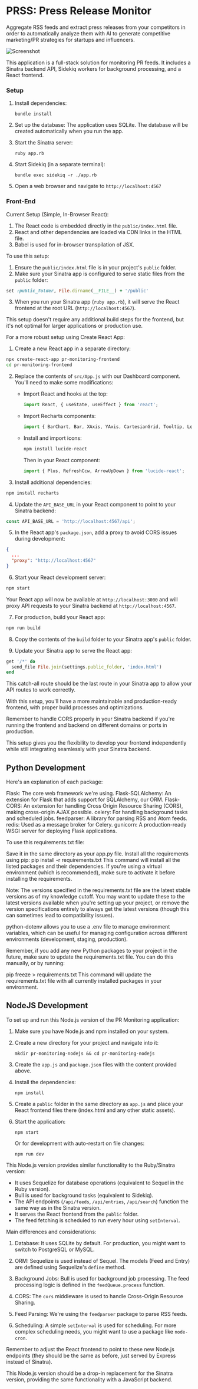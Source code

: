 # PRSS: Press Release Monitor
Aggregate RSS feeds and extract press releases from your competitors in order to automatically analyze them with AI to generate competitive marketing/PR strategies for startups and influencers.

![Screenshot](/screenshot.jpg?raw=true "Preview")

This application is a full-stack solution for monitoring PR feeds. It includes a Sinatra backend API, Sidekiq workers for background processing, and a React frontend.

### Setup

1. Install dependencies:
   ```
   bundle install
   ```

2. Set up the database:
   The application uses SQLite. The database will be created automatically when you run the app.

3. Start the Sinatra server:
   ```
   ruby app.rb
   ```

4. Start Sidekiq (in a separate terminal):
   ```
   bundle exec sidekiq -r ./app.rb
   ```

5. Open a web browser and navigate to `http://localhost:4567`




### Front-End

Current Setup (Simple, In-Browser React):

1. The React code is embedded directly in the `public/index.html` file.
2. React and other dependencies are loaded via CDN links in the HTML file.
3. Babel is used for in-browser transpilation of JSX.

To use this setup:

1. Ensure the `public/index.html` file is in your project's `public` folder.
2. Make sure your Sinatra app is configured to serve static files from the `public` folder:

```ruby
set :public_folder, File.dirname(__FILE__) + '/public'
```

3. When you run your Sinatra app (`ruby app.rb`), it will serve the React frontend at the root URL (`http://localhost:4567`).

This setup doesn't require any additional build steps for the frontend, but it's not optimal for larger applications or production use.

For a more robust setup using Create React App:

1. Create a new React app in a separate directory:

```bash
npx create-react-app pr-monitoring-frontend
cd pr-monitoring-frontend
```

2. Replace the contents of `src/App.js` with our Dashboard component. You'll need to make some modifications:

   - Import React and hooks at the top:
     ```javascript
     import React, { useState, useEffect } from 'react';
     ```
   - Import Recharts components:
     ```javascript
     import { BarChart, Bar, XAxis, YAxis, CartesianGrid, Tooltip, Legend, ResponsiveContainer } from 'recharts';
     ```
   - Install and import icons:
     ```bash
     npm install lucide-react
     ```
     Then in your React component:
     ```javascript
     import { Plus, RefreshCcw, ArrowUpDown } from 'lucide-react';
     ```

3. Install additional dependencies:

```bash
npm install recharts
```

4. Update the `API_BASE_URL` in your React component to point to your Sinatra backend:

```javascript
const API_BASE_URL = 'http://localhost:4567/api';
```

5. In the React app's `package.json`, add a proxy to avoid CORS issues during development:

```json
{
  ...
  "proxy": "http://localhost:4567"
}
```

6. Start your React development server:

```bash
npm start
```

Your React app will now be available at `http://localhost:3000` and will proxy API requests to your Sinatra backend at `http://localhost:4567`.

7. For production, build your React app:

```bash
npm run build
```

8. Copy the contents of the `build` folder to your Sinatra app's `public` folder.

9. Update your Sinatra app to serve the React app:

```ruby
get '/*' do
  send_file File.join(settings.public_folder, 'index.html')
end
```

This catch-all route should be the last route in your Sinatra app to allow your API routes to work correctly.

With this setup, you'll have a more maintainable and production-ready frontend, with proper build processes and optimizations.

Remember to handle CORS properly in your Sinatra backend if you're running the frontend and backend on different domains or ports in production.

This setup gives you the flexibility to develop your frontend independently while still integrating seamlessly with your Sinatra backend.



## Python Development

Here's an explanation of each package:

Flask: The core web framework we're using.
Flask-SQLAlchemy: An extension for Flask that adds support for SQLAlchemy, our ORM.
Flask-CORS: An extension for handling Cross Origin Resource Sharing (CORS), making cross-origin AJAX possible.
celery: For handling background tasks and scheduled jobs.
feedparser: A library for parsing RSS and Atom feeds.
redis: Used as a message broker for Celery.
gunicorn: A production-ready WSGI server for deploying Flask applications.

To use this requirements.txt file:

Save it in the same directory as your app.py file.
Install all the requirements using pip:
pip install -r requirements.txt
This command will install all the listed packages and their dependencies.
If you're using a virtual environment (which is recommended), make sure to activate it before installing the requirements.

Note: The versions specified in the requirements.txt file are the latest stable versions as of my knowledge cutoff. You may want to update these to the latest versions available when you're setting up your project, or remove the version specifications entirely to always get the latest versions (though this can sometimes lead to compatibility issues).


python-dotenv allows you to use a .env file to manage environment variables, which can be useful for managing configuration across different environments (development, staging, production).

Remember, if you add any new Python packages to your project in the future, make sure to update the requirements.txt file. You can do this manually, or by running:

pip freeze > requirements.txt
This command will update the requirements.txt file with all currently installed packages in your environment.




## NodeJS Development

To set up and run this Node.js version of the PR Monitoring application:

1. Make sure you have Node.js and npm installed on your system.

2. Create a new directory for your project and navigate into it:

   ```
   mkdir pr-monitoring-nodejs && cd pr-monitoring-nodejs
   ```

3. Create the `app.js` and `package.json` files with the content provided above.

4. Install the dependencies:

   ```
   npm install
   ```

5. Create a `public` folder in the same directory as `app.js` and place your React frontend files there (index.html and any other static assets).

6. Start the application:

   ```
   npm start
   ```

   Or for development with auto-restart on file changes:

   ```
   npm run dev
   ```

This Node.js version provides similar functionality to the Ruby/Sinatra version:

- It uses Sequelize for database operations (equivalent to Sequel in the Ruby version).
- Bull is used for background tasks (equivalent to Sidekiq).
- The API endpoints (`/api/feeds`, `/api/entries`, `/api/search`) function the same way as in the Sinatra version.
- It serves the React frontend from the `public` folder.
- The feed fetching is scheduled to run every hour using `setInterval`.

Main differences and considerations:

1. Database: It uses SQLite by default. For production, you might want to switch to PostgreSQL or MySQL.

2. ORM: Sequelize is used instead of Sequel. The models (Feed and Entry) are defined using Sequelize's `define` method.

3. Background Jobs: Bull is used for background job processing. The feed processing logic is defined in the `feedQueue.process` function.

4. CORS: The `cors` middleware is used to handle Cross-Origin Resource Sharing.

5. Feed Parsing: We're using the `feedparser` package to parse RSS feeds.

6. Scheduling: A simple `setInterval` is used for scheduling. For more complex scheduling needs, you might want to use a package like `node-cron`.

Remember to adjust the React frontend to point to these new Node.js endpoints (they should be the same as before, just served by Express instead of Sinatra).

This Node.js version should be a drop-in replacement for the Sinatra version, providing the same functionality with a JavaScript backend.
